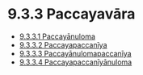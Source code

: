 # 9.3.3 Paccayavāra

* [9.3.3.1 Paccayānuloma](9.3.3/9.3.3.1.md)
* [9.3.3.2 Paccayapaccanīya](9.3.3/9.3.3.2.md)
* [9.3.3.3 Paccayānulomapaccanīya](9.3.3/9.3.3.3.md)
* [9.3.3.4 Paccayapaccanīyānuloma](9.3.3/9.3.3.4.md)
